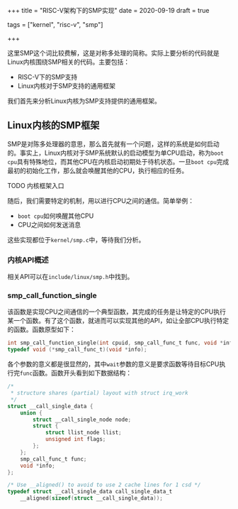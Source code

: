 +++
title = "RISC-V架构下的SMP实现"
date = 2020-09-19
draft = true


tags = ["kernel", "risc-v", "smp"]

+++

这里SMP这个词比较费解，这是对称多处理的简称。实际上要分析的代码就是Linux内核围绕SMP相关的代码。主要包括：

* RISC-V下的SMP支持
* Linux内核对于SMP支持的通用框架

我们首先来分析Linux内核为SMP支持提供的通用框架。

## Linux内核的SMP框架

SMP是对陈多处理器的意思，那么首先就有一个问题，这样的系统是如何启动的。事实上，Linux内核对于SMP系统默认的启动模型为单CPU启动，称为`boot cpu`具有特殊地位，而其他CPU在内核启动初期处于待机状态。一旦`boot cpu`完成最初的初始化工作，那么就会唤醒其他的CPU，执行相应的任务。

TODO 内核框架入口

随后，我们需要特定的机制，用以进行CPU之间的通信。简单举例：

* `boot cpu`如何唤醒其他CPU
* CPU之间如何发送消息

这些实现都位于`kernel/smp.c`中，等待我们分析。

### 内核API概述

相关API可以在`include/linux/smp.h`中找到。	

### smp_call_function_single

该函数是实现CPU之间通信的一个典型函数，其完成的任务是让特定的CPU执行某一个函数。有了这个函数，就进而可以实现其他的API，如让全部CPU执行特定的函数。函数原型如下：

```c
int smp_call_function_single(int cpuid, smp_call_func_t func, void *info, int wait);
typedef void (*smp_call_func_t)(void *info);
```

各个参数的意义都是很显然的，其中`wait`参数的意义是要求函数等待目标CPU执行完`func`函数。函数开头看到如下数据结构：

```c
/*
 * structure shares (partial) layout with struct irq_work
 */
struct __call_single_data {
	union {
		struct __call_single_node node;
		struct {
			struct llist_node llist;
			unsigned int flags;
		};
	};
	smp_call_func_t func;
	void *info;
};

/* Use __aligned() to avoid to use 2 cache lines for 1 csd */
typedef struct __call_single_data call_single_data_t
	__aligned(sizeof(struct __call_single_data));
```

